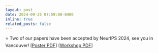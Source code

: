 ```yaml
---
layout: post
date: 2024-09-25 07:59:00-0400
inline: true
related_posts: false
---
```


⭐ Two of our papers have been accepted by NeurIPS 2024, see you in Vancouver! [[Poster PDF](https://arxiv.org/abs/2409.17510)] [[Workshop PDF](https://openreview.net/forum?id=dw4pR39eUD)]
